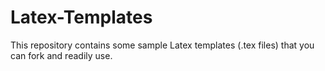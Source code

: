 # Latex-Templates
This repository contains some sample Latex templates (.tex files) that you can fork and readily use.
